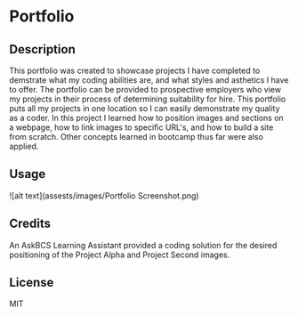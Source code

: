# Portfolio
## Description
This portfolio was created to showcase projects I have completed to demstrate what my coding abilities are, and what styles and asthetics I have to offer.  The portfolio can be provided to prospective employers who view my projects in their process of determining suitability for hire.  This portfolio puts all my projects in one location so I can easily demonstrate my quality as a coder.  In this project I learned how to position images and sections on a webpage, how to link images to specific URL's, and how to build a site from scratch.  Other concepts learned in bootcamp thus far were also applied. 
## Usage
![alt text](assests/images/Portfolio Screenshot.png)
## Credits 
An AskBCS Learning Assistant provided a coding solution for the desired positioning of the Project Alpha and Project Second images.  
## License
MIT
